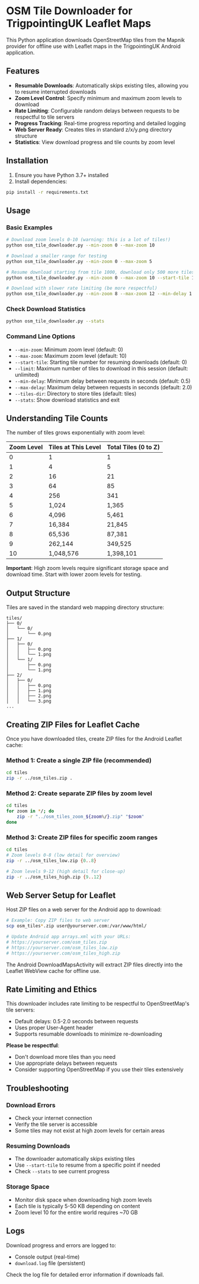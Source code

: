 # OSM Tile Downloader for TrigpointingUK Leaflet Maps

This Python application downloads OpenStreetMap tiles from the Mapnik provider for offline use with Leaflet maps in the TrigpointingUK Android application.

## Features

- **Resumable Downloads**: Automatically skips existing tiles, allowing you to resume interrupted downloads
- **Zoom Level Control**: Specify minimum and maximum zoom levels to download
- **Rate Limiting**: Configurable random delays between requests to be respectful to tile servers
- **Progress Tracking**: Real-time progress reporting and detailed logging
- **Web Server Ready**: Creates tiles in standard z/x/y.png directory structure
- **Statistics**: View download progress and tile counts by zoom level

## Installation

1. Ensure you have Python 3.7+ installed
2. Install dependencies:
```bash
pip install -r requirements.txt
```

## Usage

### Basic Examples

```bash
# Download zoom levels 0-10 (warning: this is a lot of tiles!)
python osm_tile_downloader.py --min-zoom 0 --max-zoom 10

# Download a smaller range for testing
python osm_tile_downloader.py --min-zoom 0 --max-zoom 5

# Resume download starting from tile 1000, download only 500 more tiles
python osm_tile_downloader.py --min-zoom 0 --max-zoom 10 --start-tile 1000 --limit 500

# Download with slower rate limiting (be more respectful)
python osm_tile_downloader.py --min-zoom 8 --max-zoom 12 --min-delay 1.0 --max-delay 3.0
```

### Check Download Statistics

```bash
python osm_tile_downloader.py --stats
```

### Command Line Options

- `--min-zoom`: Minimum zoom level (default: 0)
- `--max-zoom`: Maximum zoom level (default: 10)
- `--start-tile`: Starting tile number for resuming downloads (default: 0)
- `--limit`: Maximum number of tiles to download in this session (default: unlimited)
- `--min-delay`: Minimum delay between requests in seconds (default: 0.5)
- `--max-delay`: Maximum delay between requests in seconds (default: 2.0)
- `--tiles-dir`: Directory to store tiles (default: tiles)
- `--stats`: Show download statistics and exit

## Understanding Tile Counts

The number of tiles grows exponentially with zoom level:

| Zoom Level | Tiles at This Level | Total Tiles (0 to Z) |
|------------|--------------------|--------------------|
| 0          | 1                  | 1                  |
| 1          | 4                  | 5                  |
| 2          | 16                 | 21                 |
| 3          | 64                 | 85                 |
| 4          | 256                | 341                |
| 5          | 1,024              | 1,365              |
| 6          | 4,096              | 5,461              |
| 7          | 16,384             | 21,845             |
| 8          | 65,536             | 87,381             |
| 9          | 262,144            | 349,525            |
| 10         | 1,048,576          | 1,398,101          |

**Important**: High zoom levels require significant storage space and download time. Start with lower zoom levels for testing.

## Output Structure

Tiles are saved in the standard web mapping directory structure:
```
tiles/
├── 0/
│   └── 0/
│       └── 0.png
├── 1/
│   ├── 0/
│   │   ├── 0.png
│   │   └── 1.png
│   └── 1/
│       ├── 0.png
│       └── 1.png
├── 2/
│   ├── 0/
│   │   ├── 0.png
│   │   ├── 1.png
│   │   ├── 2.png
│   │   └── 3.png
...
```

## Creating ZIP Files for Leaflet Cache

Once you have downloaded tiles, create ZIP files for the Android Leaflet cache:

### Method 1: Create a single ZIP file (recommended)
```bash
cd tiles
zip -r ../osm_tiles.zip .
```

### Method 2: Create separate ZIP files by zoom level
```bash
cd tiles
for zoom in */; do
    zip -r "../osm_tiles_zoom_${zoom%/}.zip" "$zoom"
done
```

### Method 3: Create ZIP files for specific zoom ranges
```bash
cd tiles
# Zoom levels 0-8 (low detail for overview)
zip -r ../osm_tiles_low.zip {0..8}

# Zoom levels 9-12 (high detail for close-up)
zip -r ../osm_tiles_high.zip {9..12}
```

## Web Server Setup for Leaflet

Host ZIP files on a web server for the Android app to download:

```bash
# Example: Copy ZIP files to web server
scp osm_tiles*.zip user@yourserver.com:/var/www/html/

# Update Android app arrays.xml with your URLs:
# https://yourserver.com/osm_tiles.zip
# https://yourserver.com/osm_tiles_low.zip
# https://yourserver.com/osm_tiles_high.zip
```

The Android DownloadMapsActivity will extract ZIP files directly into the Leaflet WebView cache for offline use.

## Rate Limiting and Ethics

This downloader includes rate limiting to be respectful to OpenStreetMap's tile servers:

- Default delays: 0.5-2.0 seconds between requests
- Uses proper User-Agent header
- Supports resumable downloads to minimize re-downloading

**Please be respectful**:
- Don't download more tiles than you need
- Use appropriate delays between requests
- Consider supporting OpenStreetMap if you use their tiles extensively

## Troubleshooting

### Download Errors
- Check your internet connection
- Verify the tile server is accessible
- Some tiles may not exist at high zoom levels for certain areas

### Resuming Downloads
- The downloader automatically skips existing tiles
- Use `--start-tile` to resume from a specific point if needed
- Check `--stats` to see current progress

### Storage Space
- Monitor disk space when downloading high zoom levels
- Each tile is typically 5-50 KB depending on content
- Zoom level 10 for the entire world requires ~70 GB

## Logs

Download progress and errors are logged to:
- Console output (real-time)
- `download.log` file (persistent)

Check the log file for detailed error information if downloads fail.
